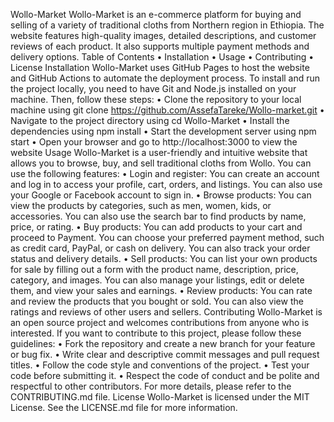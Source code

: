 Wollo-Market
Wollo-Market is an e-commerce platform for buying and selling of a variety of traditional cloths from Northern region in Ethiopia. The website features high-quality images, detailed descriptions, and customer reviews of each product. It also supports multiple payment methods and delivery options.
Table of Contents
•	Installation
•	Usage
•	Contributing
•	License
Installation
Wollo-Market uses GitHub Pages to host the website and GitHub Actions to automate the deployment process. To install and run the project locally, you need to have Git and Node.js installed on your machine. Then, follow these steps:
•	Clone the repository to your local machine using git clone
https://github.com/AssefaTareke/Wollo-market.git
•	Navigate to the project directory using cd Wollo-Market
•	Install the dependencies using npm install
•	Start the development server using npm start
•	Open your browser and go to http://localhost:3000 to view the website
Usage
Wollo-Market is a user-friendly and intuitive website that allows you to browse, buy, and sell traditional cloths from Wollo. You can use the following features:
•	Login and register: You can create an account and log in to access your profile, cart, orders, and listings. You can also use your Google or Facebook account to sign in.
•	Browse products: You can view the products by categories, such as men, women, kids, or accessories. You can also use the search bar to find products by name, price, or rating.
•	Buy products: You can add products to your cart and proceed to Payment. You can choose your preferred payment method, such as credit card, PayPal, or cash on delivery. You can also track your order status and delivery details.
•	Sell products: You can list your own products for sale by filling out a form with the product name, description, price, category, and images. You can also manage your listings, edit or delete them, and view your sales and earnings.
•	Review products: You can rate and review the products that you bought or sold. You can also view the ratings and reviews of other users and sellers.
Contributing
Wollo-Market is an open source project and welcomes contributions from anyone who is interested. If you want to contribute to this project, please follow these guidelines:
•	Fork the repository and create a new branch for your feature or bug fix.
•	Write clear and descriptive commit messages and pull request titles.
•	Follow the code style and conventions of the project.
•	Test your code before submitting it.
•	Respect the code of conduct and be polite and respectful to other contributors.
For more details, please refer to the CONTRIBUTING.md file.
License
Wollo-Market is licensed under the MIT License. See the LICENSE.md file for more information.

